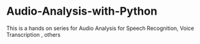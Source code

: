 # Audio-Analysis-with-Python
This is a hands on series for Audio Analysis for Speech Recognition, Voice Transcription , others

